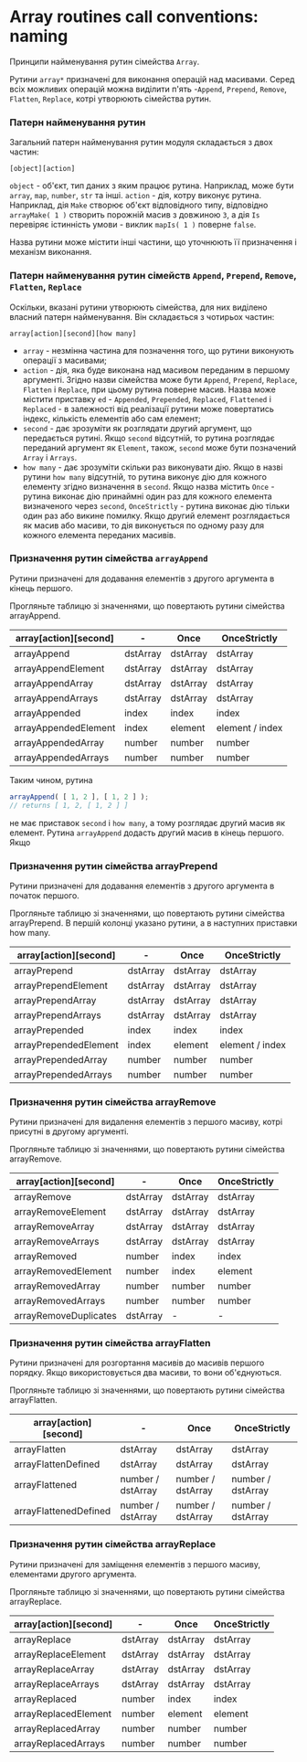 # Array routines call conventions: naming

Принципи найменування рутин сімейства <code>Array</code>.

Рутини `array*` призначені для виконання операцій над масивами. Серед всіх можливих операцій можна виділити п'ять -`Append`, `Prepend`, `Remove`, `Flatten`, `Replace`, котрі утворюють сімейства рутин.

### Патерн найменування рутин

Загальний патерн найменування рутин модуля складається з двох частин:

```
[object][action]
```

`object` - об'єкт, тип даних з яким працює рутина. Наприклад, може бути `array`, `map`, `number`, `str` та інші.
`action` - дія, котру виконує рутина. Наприклад, дія `Make` створює об'єкт відповідного типу, відповідно `arrayMake( 1 )` створить порожній масив з довжиною `3`, а дія `Is` перевіряє істинність умови - виклик `mapIs( 1 )` поверне `false`.

Назва рутини може містити інші частини, що уточнюють її призначення і механізм виконання.

### Патерн найменування рутин сімейств `Append`, `Prepend`, `Remove`, `Flatten`, `Replace`

Оскільки, вказані рутини утворюють сімейства, для них виділено власний патерн найменування. Він складається з чотирьох частин:

```
array[action][second][how many]
```

- `array` - незмінна частина для позначення того, що рутини виконують операції з масивами;
- `action` - дія, яка буде виконана над масивом переданим в першому аргументі. Згідно назви сімейства може бути `Append`, `Prepend`, `Replace`, `Flatten` i `Replace`, при цьому рутина поверне масив. Назва може містити приставку `ed` - `Appended`, `Prepended`, `Replaced`, `Flattened` i `Replaced` - в залежності від реалізації рутини може повертатись індекс, кількість елементів або сам елемент;
- `second` - дає зрозуміти як розглядати другий аргумент, що передається рутині. Якщо `second` відсутній, то рутина розглядає переданий аргумент як `Element`, також, `second` може бути позначений `Array` i `Arrays`.
- `how many` - дає зрозуміти скільки раз виконувати дію. Якщо в назві рутини `how many` відсутній, то рутина виконує дію для кожного елементу згідно визначення в `second`. Якщо назва містить `Once` - рутина виконає дію принаймні один раз для кожного елемента визначеного через `second`, `OnceStrictly` - рутина виконає дію тільки один раз або викине помилку. Якщо другий елемент розглядається як масив або масиви, то дія виконується по одному разу для кожного елемента переданих масивів.

### Призначення рутин сімейства `arrayAppend`

Рутини призначені для додавання елементів з другого аргумента в кінець першого.

Прогляньте таблицю зі значеннями, що повертають рутини сімейства arrayAppend.

| array[action][second]     | -                   | Once                | OnceStrictly               |
|---------------------------|---------------------|---------------------|----------------------------|
| arrayAppend               | dstArray            | dstArray            | dstArray                   |
| arrayAppendElement        | dstArray            | dstArray            | dstArray                   |
| arrayAppendArray          | dstArray            | dstArray            | dstArray                   |
| arrayAppendArrays         | dstArray            | dstArray            | dstArray                   |
| arrayAppended             | index               | index               | index                      |
| arrayAppendedElement      | index               | element             | element / index            |
| arrayAppendedArray        | number              | number              | number                     |
| arrayAppendedArrays       | number              | number              | number                     |

Таким чином, рутина

```js
arrayAppend( [ 1, 2 ], [ 1, 2 ] );
// returns [ 1, 2, [ 1, 2 ] ]
```

не має приставок `second` i `how many`, а тому розглядає другий масив як елемент. Рутина `arrayAppend` додасть другий масив в кінець першого. Якщо

### Призначення рутин сімейства arrayPrepend

Рутини призначені для додавання елементів з другого аргумента в початок першого.

Прогляньте таблицю зі значеннями, що повертають рутини сімейства arrayPrepend. В першій колонці указано рутини, а в наступних приставки how many.

| array[action][second]      | -                   | Once                | OnceStrictly               |
|----------------------------|---------------------|---------------------|----------------------------|
| arrayPrepend               | dstArray            | dstArray            | dstArray                   |
| arrayPrependElement        | dstArray            | dstArray            | dstArray                   |
| arrayPrependArray          | dstArray            | dstArray            | dstArray                   |
| arrayPrependArrays         | dstArray            | dstArray            | dstArray                   |
| arrayPrepended             | index               | index               | index                      |
| arrayPrependedElement      | index               | element             | element / index            |
| arrayPrependedArray        | number              | number              | number                     |
| arrayPrependedArrays       | number              | number              | number                     |

### Призначення рутин сімейства arrayRemove

Рутини призначені для видалення елементів з першого масиву, котрі присутні в другому аргументі.

Прогляньте таблицю зі значеннями, що повертають рутини сімейства arrayRemove.

| array[action][second]     | -                   | Once                | OnceStrictly               |
|---------------------------|---------------------|---------------------|----------------------------|
| arrayRemove               | dstArray            | dstArray            | dstArray                   |
| arrayRemoveElement        | dstArray            | dstArray            | dstArray                   |
| arrayRemoveArray          | dstArray            | dstArray            | dstArray                   |
| arrayRemoveArrays         | dstArray            | dstArray            | dstArray                   |
| arrayRemoved              | number              | index               | index                      |
| arrayRemovedElement       | number              | index               | element                    |
| arrayRemovedArray         | number              | number              | number                     |
| arrayRemovedArrays        | number              | number              | number                     |
| arrayRemoveDuplicates     | dstArray            | -                   | -                          |


### Призначення рутин сімейства arrayFlatten

Рутини призначені для розгортання масивів до масивів першого порядку. Якщо використовується два масиви, то вони об'єднуються.

Прогляньте таблицю зі значеннями, що повертають рутини сімейства arrayFlatten.

| array[action][second]     | -                   | Once                | OnceStrictly               |
|---------------------------|---------------------|---------------------|----------------------------|
| arrayFlatten              | dstArray            | dstArray            | dstArray                   |
| arrayFlattenDefined       | dstArray            | dstArray            | dstArray                   |
| arrayFlattened            | number / dstArray   | number / dstArray   | number / dstArray          |
| arrayFlattenedDefined     | number / dstArray   | number / dstArray   | number / dstArray          |


### Призначення рутин сімейства arrayReplace

Рутини призначені для заміщення елементів з першого масиву, елементами другого аргумента.

Прогляньте таблицю зі значеннями, що повертають рутини сімейства arrayReplace.

| array[action][second]     | -                   | Once                | OnceStrictly               |
|---------------------------|---------------------|---------------------|----------------------------|
| arrayReplace              | dstArray            | dstArray            | dstArray                   |
| arrayReplaceElement       | dstArray            | dstArray            | dstArray                   |
| arrayReplaceArray         | dstArray            | dstArray            | dstArray                   |
| arrayReplaceArrays        | dstArray            | dstArray            | dstArray                   |
| arrayReplaced             | number              | index               | index                      |
| arrayReplacedElement      | number              | element             | element                    |
| arrayReplacedArray        | number              | number              | number                     |
| arrayReplacedArrays       | number              | number              | number                     |
